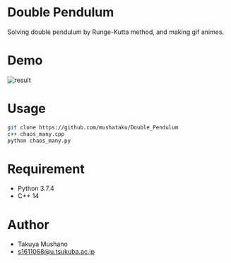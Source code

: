 # Double Pendulum
Solving double pendulum by Runge-Kutta method, and making gif animes.

# Demo
![result](https://github.com/mushataku/Double_Pendulum/blob/images/many_chaos.gif)

# Usage

```bash
git clone https://github.com/mushataku/Double_Pendulum
c++ chaos_many.cpp
python chaos_many.py
```

# Requirement

* Python 3.7.4
* C++ 14

# Author
* Takuya Mushano
* s1611068@u.tsukuba.ac.jp